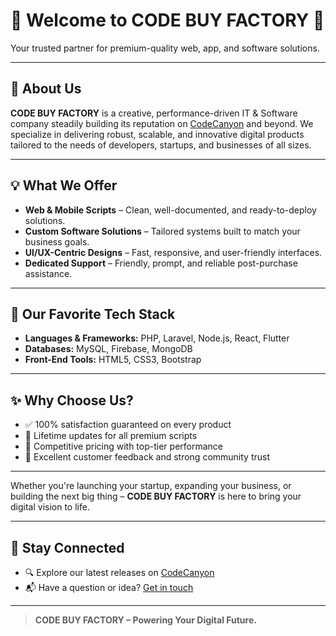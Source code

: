 # 👋 Welcome to **CODE BUY FACTORY** 🚀

Your trusted partner for premium-quality web, app, and software solutions.

---

## 🌟 About Us

**CODE BUY FACTORY** is a creative, performance-driven IT & Software company steadily building its reputation on [CodeCanyon](https://codecanyon.net/user/codebuyfactory) and beyond. We specialize in delivering robust, scalable, and innovative digital products tailored to the needs of developers, startups, and businesses of all sizes.

---

## 💡 What We Offer

* **Web & Mobile Scripts** – Clean, well-documented, and ready-to-deploy solutions.
* **Custom Software Solutions** – Tailored systems built to match your business goals.
* **UI/UX-Centric Designs** – Fast, responsive, and user-friendly interfaces.
* **Dedicated Support** – Friendly, prompt, and reliable post-purchase assistance.

---

## 🔧 Our Favorite Tech Stack

* **Languages & Frameworks:** PHP, Laravel, Node.js, React, Flutter
* **Databases:** MySQL, Firebase, MongoDB
* **Front-End Tools:** HTML5, CSS3, Bootstrap

---

## ✨ Why Choose Us?

* ✅ 100% satisfaction guaranteed on every product
* 🔄 Lifetime updates for all premium scripts
* 💸 Competitive pricing with top-tier performance
* 🌟 Excellent customer feedback and strong community trust

---

Whether you're launching your startup, expanding your business, or building the next big thing – **CODE BUY FACTORY** is here to bring your digital vision to life.

---

## 📣 Stay Connected

* 🔍 Explore our latest releases on [CodeCanyon](https://codecanyon.net/user/codebuyfactory)
* 📬 Have a question or idea? [Get in touch](mailto:codebuyfactory@gmail.com)

---

> **CODE BUY FACTORY – Powering Your Digital Future.**
 
